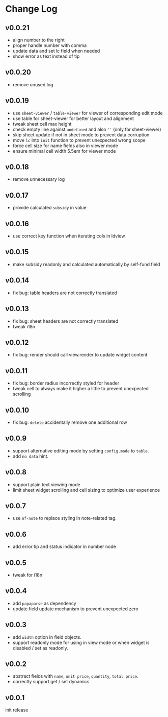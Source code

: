 # Change Log

## v0.0.21

 - align number to the right
 - proper handle number with comma
 - update data and set lc field when needed
 - show error as text instead of tip


## v0.0.20

 - remove unused log


## v0.0.19

 - use `sheet-viewer` / `table-viewer` for viewer of corresponding edit mode
 - use table for sheet-viewer for better layout and alignment
 - tweak sheet cell max height
 - check empty line against `undefined` and also `''` (only for sheet-viewer)
 - skip sheet update if not in sheet mode to prevent data corruption
 - move `lc` into `init` function to prevent unexpected wrong scope
 - force cell size for name fields also in viewer mode
 - ensure minimal cell width 5.5em for viewer mode


## v0.0.18

 - remove unnecessary log


## v0.0.17

 - provide calculated `subsidy` in value


## v0.0.16

 - use correct key function when iterating cols in ldview


## v0.0.15

 - make subsidy readonly and calculated automatically by self-fund field


## v0.0.14

 - fix bug: table headers are not correctly translated


## v0.0.13

 - fix bug: sheet headers are not correctly translated
 - tweak i18n


## v0.0.12

 - fix bug: render should call view.render to update widget content


## v0.0.11

 - fix bug: border radius incorrectly styled for header
 - tweak cell to always make it higher a little to prevent unexpected scrolling


## v0.0.10

 - fix bug: `delete` accidentally remove one additional row


## v0.0.9

 - support alternative editing mode by setting `config.mode` to `table`.
 - add `no data` hint.


## v0.0.8

 - support plain text viewing mode
 - limit sheet widget scrolling and cell sizing to optimize user experience


## v0.0.7

 - use `mf-note` to replace styling in note-related tag.


## v0.0.6

 - add error tip and status indicator in number node


## v0.0.5

 - tweak for i18n


## v0.0.4

 - add `papaparse` as dependency
 - update field update mechanism to prevent unexpected zero


## v0.0.3

 - add `width` option in field objects.
 - support readonly mode for using in view mode or when widget is disabled / set as readonly.


## v0.0.2

 - abstract fields with `name`, `unit price`, `quantity`, `total price`.
 - correctly support get / set dynamics 


## v0.0.1

init release
